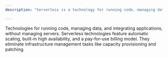 ```yaml
---
description: "Serverless is a technology for running code, managing data, and integrating applications, without managing servers."

---
```

Technologies for running code, managing data, and integrating applications, without managing servers. Serverless technologies feature automatic scaling, built-in high availability, and a pay-for-use billing model. They eliminate infrastructure management tasks like capacity provisioning and patching.
